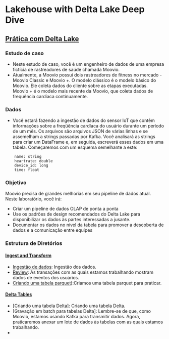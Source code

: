 # Lakehouse with Delta Lake Deep Dive

## [Prática com Delta Lake](https://github.com/vvalcristina/data-engineer-databricks/tree/main/Lakehouse-with-Delta-Lake-Deep-Dive/)

### Estudo de caso

* Neste estudo de caso, você é um engenheiro de dados de uma empresa fictícia de rastreadores de saúde chamada Moovio. 
* Atualmente, a Moovio possui dois rastreadores de fitness no mercado - Moovio Classic e Moovio +. O modelo clássico é o modelo básico do Moovio. Ele coleta dados do cliente sobre as etapas executadas. Moovio + é o modelo mais recente da Moovio, que coleta dados de frequência cardíaca continuamente. 

### Dados

* Você estará fazendo a ingestão de dados do sensor IoT que contêm informações sobre a freqüência cardíaca do usuário durante um período de um mês. Os arquivos são arquivos JSON de várias linhas e se assemelham a strings passadas por Kafka. Você analisará as strings para criar um DataFrame e, em seguida, escreverá esses dados em uma tabela. Começaremos com um esquema semelhante a este: 

```
    name: string
    heartrate: double
    device_id: long
    time: float
```

### Objetivo

Moovio precisa de grandes melhorias em seu pipeline de dados atual. Neste laboratório, você irá: 
  * Criar um pipeline de dados OLAP de ponta a ponta
  * Use os padrões de design recomendados do Delta Lake para disponibilizar os dados às partes interessadas a jusante.
  * Documentar os dados no nível da tabela para promover a descoberta de dados e a comunicação entre equipes

### Estrutura de Diretórios

#### [Ingest and Transform](https://github.com/vvalcristina/data-engineer-databricks/tree/main/Lakehouse-with-Delta-Lake-Deep-Dive/01_Ingest_and_Transform)

* [Ingestão de dados](https://github.com/vvalcristina/data-engineer-databricks/blob/main/Lakehouse-with-Delta-Lake-Deep-Dive/01_Ingest_and_Transform/00_ingest_raw.ipynb): Ingestão dos dados.
* [Review](https://github.com/vvalcristina/data-engineer-databricks/blob/main/Lakehouse-with-Delta-Lake-Deep-Dive/01_Ingest_and_Transform/01_review_and_visualize.ipynb):  As transações com as quais estamos trabalhando mostram dados de eventos dos usuários. 
* [Criando uma tabela parquet](02_Delta%20Tables/03_creating_the_delta_table.ipynb)):Criamos uma tabela parquet para praticar.

#### [Delta Tables]()

* [Criando uma tabela Delta]: Criando uma tabela Delta.
* [Gravação em batch para tabelas Delta]:  Lembre-se de que, como Moovio, estamos usando Kafka para transmitir dados. Agora, praticaremos anexar um lote de dados às tabelas com as quais estamos trabalhando. 
* 